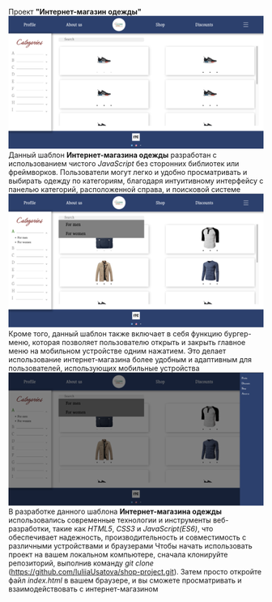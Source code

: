 Проект **"Интернет-магазин одежды"** ![Главная страница](./screenshots/main.png)
Данный шаблон **Интернет-магазина одежды** разработан с использованием чистого *JavaScript* без сторонних библиотек или фреймворков. Пользователи могут легко и удобно просматривать и выбирать одежду по категориям, благодаря интуитивному интерфейсу с панелью категорий, расположенной справа, и поисковой системе![Выбор одежды по категориям](./screenshots/categories.png)
Кроме того, данный шаблон также включает в себя функцию бургер-меню, которая позволяет пользователю открыть и закрыть главное меню на мобильном устройстве одним нажатием. Это делает использование интернет-магазина более удобным и адаптивным для пользователей, использующих мобильные устройства ![Бургер](./screenshots/burger.png)
В разработке данного шаблона **Интернет-магазина одежды** использовались современные технологии и инструменты веб-разработки, такие как *HTML5*, *CSS3* и *JavaScript(ES6)*, что обеспечивает надежность, производительность и совместимость с различными устройствами и браузерами
Чтобы начать использовать проект на вашем локальном компьютере, сначала клонируйте репозиторий, выполнив команду *git clone* (https://github.com/IuliiaUsatova/shop-project.git). Затем просто откройте файл *index.html* в вашем браузере, и вы сможете просматривать и взаимодействовать с интернет-магазином